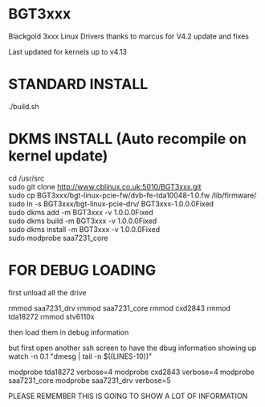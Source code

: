 BGT3xxx
=======

Blackgold 3xxx Linux Drivers
 thanks to marcus for V4.2 update and fixes

Last updated for kernels up to v4.13

STANDARD INSTALL
================
./build.sh  


DKMS INSTALL (Auto recompile on kernel update)
==============================================
cd /usr/src  
sudo git clone http://www.cblinux.co.uk:5010/BGT3xxx.git  
sudo cp BGT3xxx/bgt-linux-pcie-fw/dvb-fe-tda10048-1.0.fw /lib/firmware/  
sudo ln -s  BGT3xxx/bgt-linux-pcie-drv/ BGT3xxx-1.0.0.0Fixed  
sudo dkms add -m BGT3xxx -v 1.0.0.0Fixed  
sudo dkms build -m BGT3xxx -v 1.0.0.0Fixed  
sudo dkms install -m BGT3xxx -v 1.0.0.0Fixed  
sudo modprobe saa7231_core 


FOR DEBUG LOADING 
==============================================================
first unload all the drive

rmmod saa7231_drv
rmmod saa7231_core
rmmod cxd2843
rmmod tda18272
rmmod stv6110x

then load them in debug information

but first open another ssh screen to have the dbug information showing up 
watch -n 0.1 "dmesg | tail -n $((LINES-10))"

modprobe tda18272 verbose=4
modprobe cxd2843 verbose=4
modprobe saa7231_core
modprobe saa7231_drv verbose=5

PLEASE REMEMBER THIS IS GOING TO SHOW A LOT OF INFORMATION
